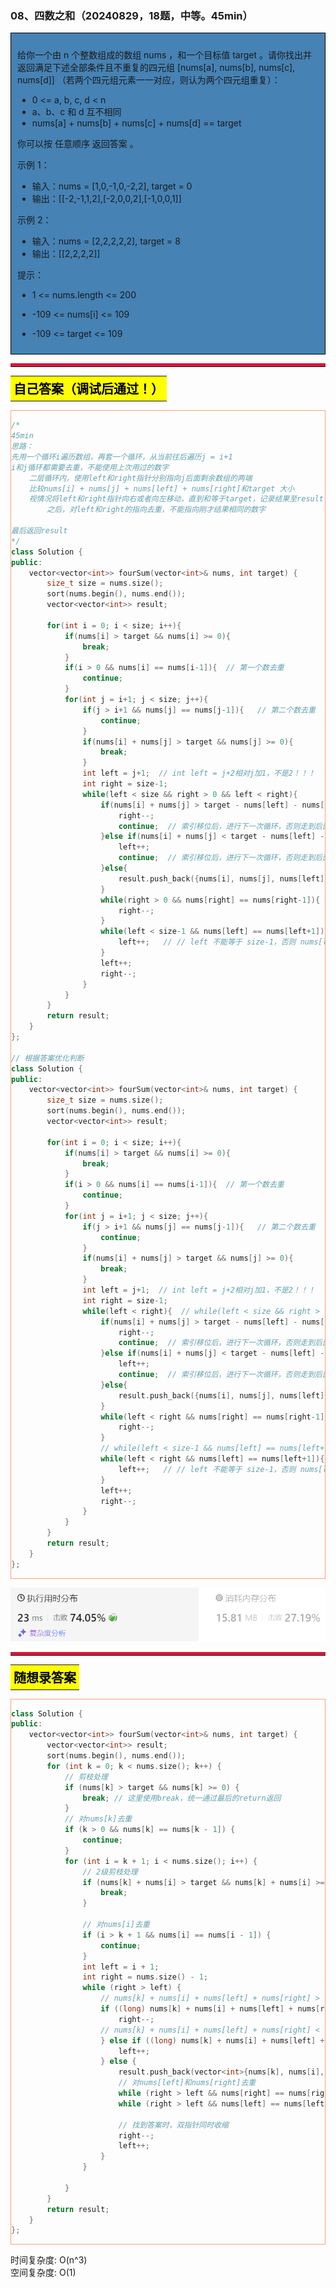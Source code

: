 ### 08、四数之和（20240829，18题，中等。45min）
<div style="border: 1px solid black; padding: 10px; background-color: SteelBlue;">

给你一个由 n 个整数组成的数组 nums ，和一个目标值 target 。请你找出并返回满足下述全部条件且不重复的四元组 [nums[a], nums[b], nums[c], nums[d]] （若两个四元组元素一一对应，则认为两个四元组重复）：

- 0 <= a, b, c, d < n
- a、b、c 和 d 互不相同
- nums[a] + nums[b] + nums[c] + nums[d] == target

你可以按 任意顺序 返回答案 。

 

示例 1：

- 输入：nums = [1,0,-1,0,-2,2], target = 0
- 输出：[[-2,-1,1,2],[-2,0,0,2],[-1,0,0,1]]

示例 2：

- 输入：nums = [2,2,2,2,2], target = 8
- 输出：[[2,2,2,2]]
 

提示：

- 1 <= nums.length <= 200
- -109 <= nums[i] <= 109
- -109 <= target <= 109

  </p>
</div>

<hr style="border-top: 5px solid #DC143C;">
<table>
  <tr>
    <td bgcolor="Yellow" style="padding: 5px; border: 0px solid black;">
      <span style="font-weight: bold; font-size: 20px;color: black;">
      自己答案（调试后通过！）
      </span>
    </td>
  </tr>
</table>
<div style="padding: 0px; border: 1.5px solid LightSalmon; margin-bottom: 10px;">

```C++ {.line-numbers}
/*
45min
思路：
先用一个循环i遍历数组，再套一个循环，从当前往后遍历j = i+1
i和j循环都需要去重，不能使用上次用过的数字
    二层循环内，使用left和right指针分别指向j后面剩余数组的两端
    比较nums[i] + nums[j] + nums[left] + nums[right]和target 大小
    视情况将left和right指针向右或者向左移动，直到和等于target，记录结果至result
        之后，对left和right的指向去重，不能指向刚才结果相同的数字
        
最后返回result
*/
class Solution {
public:
    vector<vector<int>> fourSum(vector<int>& nums, int target) {
        size_t size = nums.size();
        sort(nums.begin(), nums.end());
        vector<vector<int>> result;

        for(int i = 0; i < size; i++){
            if(nums[i] > target && nums[i] >= 0){
                break;
            }
            if(i > 0 && nums[i] == nums[i-1]){  // 第一个数去重
                continue;
            }
            for(int j = i+1; j < size; j++){
                if(j > i+1 && nums[j] == nums[j-1]){   // 第二个数去重
                    continue;
                }
                if(nums[i] + nums[j] > target && nums[j] >= 0){
                    break;
                }
                int left = j+1;  // int left = j+2相对j加1，不是2！！！
                int right = size-1;
                while(left < size && right > 0 && left < right){
                    if(nums[i] + nums[j] > target - nums[left] - nums[right]){
                        right--;
                        continue;  // 索引移位后，进行下一次循环，否则走到后面代码了！！！
                    }else if(nums[i] + nums[j] < target - nums[left] - nums[right]){
                        left++;
                        continue;  // 索引移位后，进行下一次循环，否则走到后面代码了！！！ 
                    }else{
                        result.push_back({nums[i], nums[j], nums[left], nums[right]});
                    }
                    while(right > 0 && nums[right] == nums[right-1]){
                        right--;
                    }
                    while(left < size-1 && nums[left] == nums[left+1]){  // while(left < size && nums[left] == nums[left+1])
                        left++;   // // left 不能等于 size-1，否则 nums[left+1]就越界了！！！会取到nums[size]
                    }
                    left++;
                    right--;
                }
            }
        }
        return result;
    }
};

// 根据答案优化判断
class Solution {
public:
    vector<vector<int>> fourSum(vector<int>& nums, int target) {
        size_t size = nums.size();
        sort(nums.begin(), nums.end());
        vector<vector<int>> result;

        for(int i = 0; i < size; i++){
            if(nums[i] > target && nums[i] >= 0){
                break;
            }
            if(i > 0 && nums[i] == nums[i-1]){  // 第一个数去重
                continue;
            }
            for(int j = i+1; j < size; j++){
                if(j > i+1 && nums[j] == nums[j-1]){   // 第二个数去重
                    continue;
                }
                if(nums[i] + nums[j] > target && nums[j] >= 0){
                    break;
                }
                int left = j+1;  // int left = j+2相对j加1，不是2！！！
                int right = size-1;
                while(left < right){  // while(left < size && right > 0 && left < right)
                    if(nums[i] + nums[j] > target - nums[left] - nums[right]){
                        right--;
                        continue;  // 索引移位后，进行下一次循环，否则走到后面代码了！！！
                    }else if(nums[i] + nums[j] < target - nums[left] - nums[right]){
                        left++;
                        continue;  // 索引移位后，进行下一次循环，否则走到后面代码了！！！ 
                    }else{
                        result.push_back({nums[i], nums[j], nums[left], nums[right]});
                    }
                    while(left < right && nums[right] == nums[right-1]){  // while(right > 0 && nums[right] == nums[right-1])
                        right--;
                    }
                    // while(left < size-1 && nums[left] == nums[left+1]){
                    while(left < right && nums[left] == nums[left+1]){  // while(left < size && nums[left] == nums[left+1])
                        left++;   // // left 不能等于 size-1，否则 nums[left+1]就越界了！！！会取到nums[size]
                    }
                    left++;
                    right--;
                }
            }
        }
        return result;
    }
};
```

</div>

![alt text](image/caeb8a202e8afe361de2a5f3d8ebd49.png)

<hr style="border-top: 5px solid #DC143C;">

<table>
  <tr>
    <td bgcolor="Yellow" style="padding: 5px; border: 0px solid black;">
      <span style="font-weight: bold; font-size: 20px;color: black;">
      随想录答案
      </span>
    </td>
  </tr>
</table>

<div style="padding: 0px; border: 1.5px solid LightSalmon; margin-bottom: 10px">

```C++ {.line-numbers}
class Solution {
public:
    vector<vector<int>> fourSum(vector<int>& nums, int target) {
        vector<vector<int>> result;
        sort(nums.begin(), nums.end());
        for (int k = 0; k < nums.size(); k++) {
            // 剪枝处理
            if (nums[k] > target && nums[k] >= 0) {
            	break; // 这里使用break，统一通过最后的return返回
            }
            // 对nums[k]去重
            if (k > 0 && nums[k] == nums[k - 1]) {
                continue;
            }
            for (int i = k + 1; i < nums.size(); i++) {
                // 2级剪枝处理
                if (nums[k] + nums[i] > target && nums[k] + nums[i] >= 0) {
                    break;
                }

                // 对nums[i]去重
                if (i > k + 1 && nums[i] == nums[i - 1]) {
                    continue;
                }
                int left = i + 1;
                int right = nums.size() - 1;
                while (right > left) {
                    // nums[k] + nums[i] + nums[left] + nums[right] > target 会溢出
                    if ((long) nums[k] + nums[i] + nums[left] + nums[right] > target) {
                        right--;
                    // nums[k] + nums[i] + nums[left] + nums[right] < target 会溢出
                    } else if ((long) nums[k] + nums[i] + nums[left] + nums[right]  < target) {
                        left++;
                    } else {
                        result.push_back(vector<int>{nums[k], nums[i], nums[left], nums[right]});
                        // 对nums[left]和nums[right]去重
                        while (right > left && nums[right] == nums[right - 1]) right--;
                        while (right > left && nums[left] == nums[left + 1]) left++;

                        // 找到答案时，双指针同时收缩
                        right--;
                        left++;
                    }
                }

            }
        }
        return result;
    }
};
```
</div>

时间复杂度: O(n^3)  
空间复杂度: O(1)